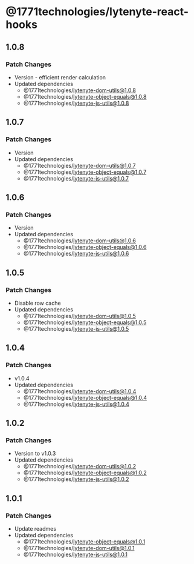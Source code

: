 # @1771technologies/lytenyte-react-hooks

## 1.0.8

### Patch Changes

- Version - efficient render calculation
- Updated dependencies
  - @1771technologies/lytenyte-dom-utils@1.0.8
  - @1771technologies/lytenyte-object-equals@1.0.8
  - @1771technologies/lytenyte-js-utils@1.0.8

## 1.0.7

### Patch Changes

- Version
- Updated dependencies
  - @1771technologies/lytenyte-dom-utils@1.0.7
  - @1771technologies/lytenyte-object-equals@1.0.7
  - @1771technologies/lytenyte-js-utils@1.0.7

## 1.0.6

### Patch Changes

- Version
- Updated dependencies
  - @1771technologies/lytenyte-dom-utils@1.0.6
  - @1771technologies/lytenyte-object-equals@1.0.6
  - @1771technologies/lytenyte-js-utils@1.0.6

## 1.0.5

### Patch Changes

- Disable row cache
- Updated dependencies
  - @1771technologies/lytenyte-dom-utils@1.0.5
  - @1771technologies/lytenyte-object-equals@1.0.5
  - @1771technologies/lytenyte-js-utils@1.0.5

## 1.0.4

### Patch Changes

- v1.0.4
- Updated dependencies
  - @1771technologies/lytenyte-dom-utils@1.0.4
  - @1771technologies/lytenyte-object-equals@1.0.4
  - @1771technologies/lytenyte-js-utils@1.0.4

## 1.0.2

### Patch Changes

- Version to v1.0.3
- Updated dependencies
  - @1771technologies/lytenyte-dom-utils@1.0.2
  - @1771technologies/lytenyte-object-equals@1.0.2
  - @1771technologies/lytenyte-js-utils@1.0.2

## 1.0.1

### Patch Changes

- Update readmes
- Updated dependencies
  - @1771technologies/lytenyte-object-equals@1.0.1
  - @1771technologies/lytenyte-dom-utils@1.0.1
  - @1771technologies/lytenyte-js-utils@1.0.1
